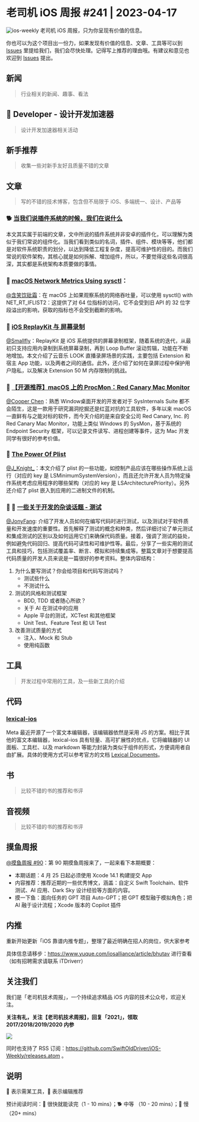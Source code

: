 # 老司机 iOS 周报 #241 | 2023-04-17

![ios-weekly](https://github.com/SwiftOldDriver/iOS-Weekly/blob/master/assets/ios-weekly.png?raw=true)
老司机 iOS 周报，只为你呈现有价值的信息。

你也可以为这个项目出一份力，如果发现有价值的信息、文章、工具等可以到 [Issues](https://github.com/SwiftOldDriver/iOS-Weekly/issues) 里提给我们，我们会尽快处理。记得写上推荐的理由哦。有建议和意见也欢迎到 [Issues](https://github.com/SwiftOldDriver/iOS-Weekly/issues) 提出。

## 新闻

> 行业相关的新闻、趣事、看法

##  Developer - 设计开发加速器

> 设计开发加速器相关活动

## 新手推荐

> 收集一些对新手友好且质量不错的文章

## 文章

> 写的不错的技术博客，包含但不局限于 iOS、多端统一、设计、产品等
### 🐕 [当我们说插件系统的时候，我们在说什么](https://mp.weixin.qq.com/s/mp4WL6Z2ESQTbK_B7ba8Fg)
本文其实属于前端的文章，文中所说的插件系统并非安卓的插件化，可以理解为类似于我们常说的组件化。当我们看到类似的名词，插件、组件、模块等等，他们都是对软件系统职责的划分，以达到降低工程复杂度，提高可维护性的目的。而我们常说的软件架构，其核心就是如何拆解、增加组件，所以，不要觉得这些名词很高深，其实都是系统架构本质要做的事情。

### 🐎 [macOS Network Metrics Using sysctl](https://milen.me/writings/macos-network-metrics-sysctl-net-rt-iflist2/)：

[@含笑饮砒霜](https://weibo.com/chinafishnews/)：在 macOS 上如果观察系统的网络吞吐量，可以使用 sysctl() with NET_RT_IFLIST2：这提供了对 64 位指标的访问，它不会受到旧 API 的 32 位字段溢出的影响，获取的指标也不会受到截断的影响。

### 🐎 [iOS ReplayKit 与 屏幕录制](https://mp.weixin.qq.com/s/NbT1BE0CmYkyMXeVIekCpQ)

[@Smallfly](https://github.com/iostalks)：ReplayKit 是 iOS 系统提供的屏幕录制框架，随着系统的迭代，从最初只支持应用内录制到系统屏幕录制，再到 Loop Buffer 滚动剪辑，功能在不断地增加。本文介绍了云音乐 LOOK 直播录屏场景的实践，主要包括 Extension 和宿主 App 功能，以及两者之间的通信。此外，还介绍了如何在录屏过程中保护用户隐私，以及解决 Extension 50 M 内存限制的挑战。

### 🐎 [【开源推荐】macOS 上的 ProcMon：Red Canary Mac Monitor](https://mp.weixin.qq.com/s/16SQfbl7YuHjumkKXDXtyA)

[@Cooper Chen](https://github.com/cjlcooper)：熟悉 Window桌面开发的开发者对于 SysInternals Suite 都不会陌生，这是一款用于研究漏洞挖掘还是红蓝对抗的工具软件，多年以来 macOS 一直鲜有与之能对标的软件，而今天介绍的是来自安全公司 Red Canary, Inc. 的 Red Canary Mac Monitor，功能上类似 Windows 的 SysMon，基于系统的 Endpoint Security 框架，可以记录文件读写、进程创建等事件，这为 Mac 开发同学有很好的参考价值。

### 🐎 [The Power Of Plist](https://redsweater.com/blog/2083/the-power-of-plist)

[@J_Knight_](https://github.com/knightsj)：本文介绍了 plist 的一些功能，如控制产品应该在哪些操作系统上运行（对应的 key 是 LSMinimumSystemVersion），而且还允许开发人员为特定操作系统考虑应用程序的哪些架构（对应的 key 是 LSArchitecturePriority）。另外还介绍了 plist 嵌入到应用的二进制文件的机制。

### 🌟 🐎 [一些关于开发的杂谈话题 - 测试](https://onevcat.com/2023/04/dev-talk-testing/)

[@JonyFang](https://github.com/jonyfang): 介绍了开发人员如何在编写代码时进行测试，以及测试对于软件质量和开发速度的重要性。首先解释了测试的概念和种类，然后详细讨论了单元测试和集成测试的区别以及如何运用它们来确保代码质量。接着，强调了测试的益处，例如避免代码回归、提高代码可读性和可维护性等。最后，分享了一些实用的测试工具和技巧，包括测试覆盖率、断言、模拟和持续集成等。整篇文章对于想要提高代码质量的开发人员来说是一篇很好的参考资料。整体内容结构：

1. 为什么要写测试？你会给项目和代码写测试吗？
	- 测试些什么
	- 不测试什么
2. 测试的风格和测试框架
	- BDD, TDD 或者随心所欲？
	- 关于 AI 在测试中的应用
	- Apple 平台的测试，XCTest 和其他框架
	- Unit Test、Feature Test 和 UI Test
3. 改善测试质量的方式
	- 注入、Mock 和 Stub
	- 使用纯函数

## 工具

> 开发过程中常用的工具，及一些新工具的介绍

## 代码

### [lexical-ios](https://github.com/facebook/lexical-ios)
Meta 最近开源了一个富文本编辑器，该编辑器依然是采用 JS 的方案。相比于其他的富文本编辑器，lexical-ios 具有轻量、高可扩展性的优点，它将编辑器的 UI 面板、工具栏、以及 markdown 等能力封装为类似于组件的形式，方便调用者自由扩展。具体的使用方式可以参考官方的文档 [Lexical Documents](https://facebook.github.io/lexical-ios/documentation/lexical/)。


## 书

> 比较不错的书的推荐和书评

## 音视频

> 比较不错的书的推荐和书评

## 摸鱼周报

[@摸鱼周报 #90](https://mp.weixin.qq.com/s/Bx8N9HqMP5HE9mzy6l3QVA)：第 90 期摸鱼周报来了，一起来看下本期概要：

* 本期话题：4 月 25 日起必须使用 Xcode 14.1 构建提交 App
* 内容推荐：推荐近期的一些优秀博文，涵盖：自定义 Swift Toolchain、软件测试、AI 应用、Dark Sky 设计经验等方面的内容。
* 摸一下鱼：面向任务的 GPT 项目 Auto-GPT；把 GPT 模型融于模拟角色；把 AI 融于设计流程；Xcode 版本的 Copilot 插件

## 内推

重新开始更新「iOS 靠谱内推专题」，整理了最近明确在招人的岗位，供大家参考

具体信息请移步：https://www.yuque.com/iosalliance/article/bhutav 进行查看（如有招聘需求请联系 iTDriverr）

## 关注我们

我们是「老司机技术周报」，一个持续追求精品 iOS 内容的技术公众号，欢迎关注。

**关注有礼，关注【老司机技术周报】，回复「2021」，领取 2017/2018/2019/2020 内参**

![](https://github.com/SwiftOldDriver/iOS-Weekly/blob/master/assets/qrcode_for_wechat.jpg?raw=true)

同时也支持了 RSS 订阅：https://github.com/SwiftOldDriver/iOS-Weekly/releases.atom 。

## 说明

🚧 表示需某工具，🌟 表示编辑推荐

预计阅读时间：🐎 很快就能读完（1 - 10 mins）；🐕 中等 （10 - 20 mins）；🐢 慢（20+ mins）
